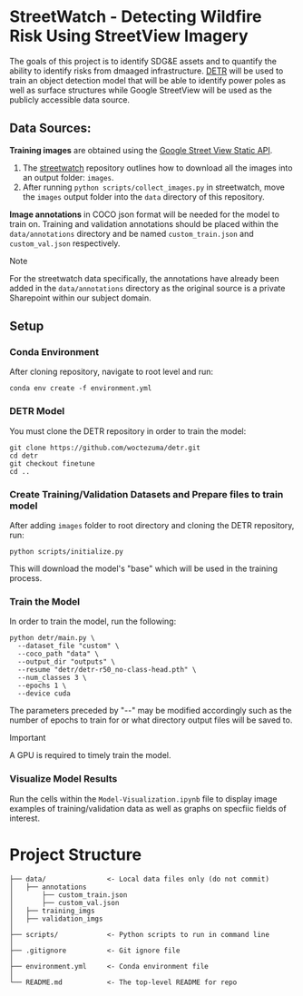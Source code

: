 # StreetWatch - Detecting Wildfire Risk Using StreetView Imagery

The goals of this project is to identify SDG&E assets and to quantify the ability to identify risks from dmaaged infrastructure. [DETR](https://github.com/facebookresearch/detr/) will be used to train an object detection model that will be able to identify power poles as well as surface structures while Google StreetView will be used as the publicly accessible data source.

## Data Sources:
**Training images** are obtained using the [Google Street View Static API](https://developers.google.com/maps/documentation/streetview/overview).

1. The [streetwatch](https://github.com/pdashk/streetwatch) repository outlines how to download all the images into an output folder: `images`.
2. After running `python scripts/collect_images.py` in streetwatch, move the `images` output folder into the `data` directory of this repository.


**Image annotations** in COCO json format will be needed for the model to train on. Training and validation annotations should be placed within the `data/annotations` directory and be named `custom_train.json` and `custom_val.json` respectively.
> [!NOTE]
> For the streetwatch data specifically, the annotations have already been added in the `data/annotations` directory as the original source is a private Sharepoint within our subject domain.

## Setup

### Conda Environment
After cloning repository, navigate to root level and run:
```
conda env create -f environment.yml
```

### DETR Model
You must clone the DETR repository in order to train the model:
```
git clone https://github.com/woctezuma/detr.git
cd detr
git checkout finetune
cd ..
```

### Create Training/Validation Datasets and Prepare files to train model
After adding `images` folder to root directory and cloning the DETR repository, run:
```
python scripts/initialize.py
```
This will download the model's "base" which will be used in the training process.

### Train the Model
In order to train the model, run the following:
```
python detr/main.py \
  --dataset_file "custom" \
  --coco_path "data" \
  --output_dir "outputs" \
  --resume "detr/detr-r50_no-class-head.pth" \
  --num_classes 3 \
  --epochs 1 \
  --device cuda
```
The parameters preceded by "--" may be modified accordingly such as the number of epochs to train for or what directory output files will be saved to.
> [!IMPORTANT]
> A GPU is required to timely train the model.

### Visualize Model Results
Run the cells within the `Model-Visualization.ipynb` file to display image examples of training/validation data as well as graphs on specfiic fields of interest.

# Project Structure

```
├── data/               <- Local data files only (do not commit)
│   ├── annotations
│       ├── custom_train.json
│       ├── custom_val.json
│   ├── training_imgs
│   ├── validation_imgs
│
├── scripts/            <- Python scripts to run in command line
│
├── .gitignore          <- Git ignore file
│
├── environment.yml     <- Conda environment file
│
└── README.md           <- The top-level README for repo
```




